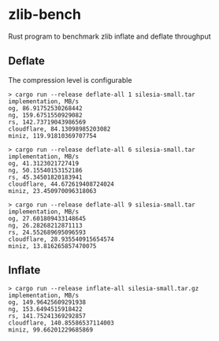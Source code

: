 # zlib-bench

Rust program to benchmark zlib inflate and deflate throughput

## Deflate

The compression level is configurable

```
> cargo run --release deflate-all 1 silesia-small.tar
implementation, MB/s
og, 86.91752530268442
ng, 159.6751550929082
rs, 142.73719043986569
cloudflare, 84.13098985203082
miniz, 119.91810369707754

> cargo run --release deflate-all 6 silesia-small.tar
implementation, MB/s
og, 41.3123021727419
ng, 50.15540153152186
rs, 45.34501820183941
cloudflare, 44.672619408724024
miniz, 23.450970096318063

> cargo run --release deflate-all 9 silesia-small.tar
implementation, MB/s
og, 27.601809433148645
ng, 26.28268212871113
rs, 24.552689695096593
cloudflare, 28.935540915654574
miniz, 13.816265857470075
```

## Inflate

```
> cargo run --release inflate-all silesia-small.tar.gz
implementation, MB/s
og, 149.96425609291938
ng, 153.6494515918422
rs, 141.75241369292857
cloudflare, 140.85586537114003
miniz, 99.66201229685869
```
